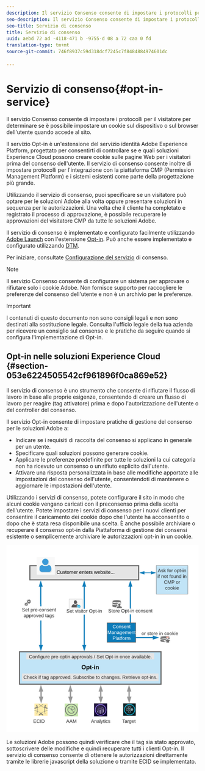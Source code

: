 ```yaml
---
description: Il servizio Consenso consente di impostare i protocolli per il visitatore per determinare se è possibile impostare un cookie sul dispositivo o sul browser dell'utente quando accede al sito.
seo-description: Il servizio Consenso consente di impostare i protocolli per il visitatore per determinare se è possibile impostare un cookie sul dispositivo o sul browser dell'utente quando accede al sito.
seo-title: Servizio di consenso
title: Servizio di consenso
uuid: aebd 72 ad -4118-471 b -9755-d 08 a 72 caa 0 fd
translation-type: tm+mt
source-git-commit: 746f8937c59d318dcf7245c7f8484884974601dc

---
```



# Servizio di consenso{#opt-in-service}

Il servizio Consenso consente di impostare i protocolli per il visitatore per determinare se è possibile impostare un cookie sul dispositivo o sul browser dell&#39;utente quando accede al sito.

Il servizio Opt-in è un&#39;estensione del servizio identità Adobe Experience Platform, progettato per consentirti di controllare se e quali soluzioni Experience Cloud possono creare cookie sulle pagine Web per i visitatori prima del consenso dell&#39;utente. Il servizio di consenso consente inoltre di impostare protocolli per l&#39;integrazione con la piattaforma CMP (Permission Management Platform) e i sistemi esistenti come parte della progettazione più grande.

Utilizzando il servizio di consenso, puoi specificare se un visitatore può optare per le soluzioni Adobe alla volta oppure presentare soluzioni in sequenza per le autorizzazioni. Una volta che il cliente ha completato e registrato il processo di approvazione, è possibile recuperare le approvazioni del visitatore CMP da tutte le soluzioni Adobe.

Il servizio di consenso è implementato e configurato facilmente utilizzando [Adobe Launch](https://docs.adobelaunch.com/) con l&#39;estensione [Opt-in](../../implementation-guides/opt-in-service/launch.md). Può anche essere implementato e configurato utilizzando [DTM](../../implementation-guides/opt-in-service/optin-dtm.md).

Per iniziare, consultate [Configurazione del servizio](../../implementation-guides/opt-in-service/getting-started.md) di consenso.

>[!NOTE]
>
>Il servizio Consenso consente di configurare un sistema per approvare o rifiutare solo i cookie Adobe. Non fornisce supporto per raccogliere le preferenze del consenso dell&#39;utente e non è un archivio per le preferenze.

>[!IMPORTANT]
>
>I contenuti di questo documento non sono consigli legali e non sono destinati alla sostituzione legale. Consulta l&#39;ufficio legale della tua azienda per ricevere un consiglio sul consenso e le pratiche da seguire quando si configura l&#39;implementazione di Opt-in.

## Opt-in nelle soluzioni Experience Cloud {#section-053e6224505542cf961896f0ca869e52}

Il servizio di consenso è uno strumento che consente di rifiutare il flusso di lavoro in base alle proprie esigenze, consentendo di creare un flusso di lavoro per reagire (tag attivatore) prima e dopo l&#39;autorizzazione dell&#39;utente o del controller del consenso.

Il servizio Opt-in consente di impostare pratiche di gestione del consenso per le soluzioni Adobe a:

* Indicare se i requisiti di raccolta del consenso si applicano in generale per un utente.
* Specificare quali soluzioni possono generare cookie.
* Applicare le preferenze predefinite per tutte le soluzioni la cui categoria non ha ricevuto un consenso o un rifiuto esplicito dall&#39;utente.
* Attivare una risposta personalizzata in base alle modifiche apportate alle impostazioni del consenso dell&#39;utente, consentendoti di mantenere o aggiornare le impostazioni dell&#39;utente.

Utilizzando i servizi di consenso, potete configurare il sito in modo che alcuni cookie vengano caricati con il preconsenso prima della scelta dell&#39;utente. Potete impostare i servizi di consenso per i nuovi clienti per consentire il caricamento dei cookie dopo che l&#39;utente ha acconsentito o dopo che è stata resa disponibile una scelta. È anche possibile archiviare o recuperare il consenso opt-in dalla Piattaforma di gestione dei consensi esistente o semplicemente archiviare le autorizzazioni opt-in in un cookie.

![](assets/Opt-in-approval.png)

Le soluzioni Adobe possono quindi verificare che il tag sia stato approvato, sottoscrivere delle modifiche e quindi recuperare tutti i clienti Opt-in. Il servizio di consenso consente di ottenere le autorizzazioni direttamente tramite le librerie javascript della soluzione o tramite ECID se implementato.
